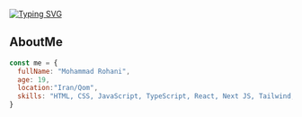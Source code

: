 <a href="https://git.io/typing-svg"><img src="https://readme-typing-svg.demolab.com?font=Fira+Code&weight=700&size=24&pause=1000&color=F727B3&random=false&width=435&lines=Hello+Guys+%F0%9F%91%8B;I'm+Mohammad+Rohani;A+Front+Developer;Nice+To+Meet+You." alt="Typing SVG" /></a>

## AboutMe
```javascript
const me = {
  fullName: "Mohammad Rohani",
  age: 19,
  location:"Iran/Qom",
  skills: "HTML, CSS, JavaScript, TypeScript, React, Next JS, Tailwind, Bootstrap, Styled Component",
}
```
